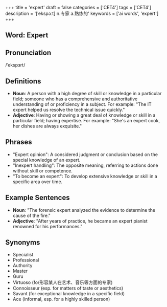 +++
title = 'expert'
draft = false
categories = ['CET4']
tags = ['CET4']
description = '[ˈekspəːt] n.专家 a.熟练的'
keywords = ['ai words', 'expert']
+++

## Word: Expert

## Pronunciation
/ˈekspɜrt/

## Definitions
- **Noun**: A person with a high degree of skill or knowledge in a particular field; someone who has a comprehensive and authoritative understanding of or proficiency in a subject. For example: "The IT expert helped us resolve the technical issue quickly."
- **Adjective**: Having or showing a great deal of knowledge or skill in a particular field; having expertise. For example: "She's an expert cook, her dishes are always exquisite."

## Phrases
- "Expert opinion": A considered judgment or conclusion based on the special knowledge of an expert.
- "Inexpert handling": The opposite meaning, referring to actions done without skill or competence.
- "To become an expert": To develop extensive knowledge or skill in a specific area over time.

## Example Sentences
- **Noun**: "The forensic expert analyzed the evidence to determine the cause of the fire."
- **Adjective**: "After years of practice, he became an expert pianist renowned for his performances."

## Synonyms
- Specialist
- Professional
- Authority
- Master
- Guru
- Virtuoso (for形容某人在艺术、音乐等方面的专家)
- Connoisseur (esp. for matters of taste or aesthetics) 
- Savant (for exceptional knowledge in a specific field)
- Ace (informal, esp. for a highly skilled person)
